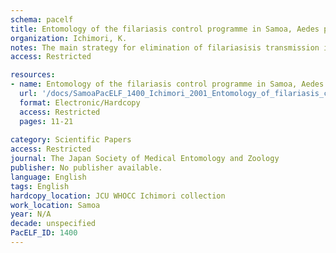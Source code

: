 ```yaml
---
schema: pacelf
title: Entomology of the filariasis control programme in Samoa, Aedes polynesiensis and Ae.samoanus
organization: Ichimori, K. 
notes: The main strategy for elimination of filariasisis transmission interruption through mass drug administration (MDA) however, it is important to argue that knowledge of vector species distribution and biting density is important for the impact of an intervention. In this paper, first the epidemiology of lymphatic filariasis in Samoa is examined, followed by a description of the bionomics and transmission potential of the vector mosquitoes, Aedes polynesiensisand Aedes samoanus. Then the role of entomology in a MDA based fi ariasis elirnination programme is examined.
access: Restricted

resources:
- name: Entomology of the filariasis control programme in Samoa, Aedes polynesiensis and Ae.samoanus
  url: '/docs/SamoaPacELF_1400_Ichimori_2001_Entomology_of_filariasis_control_program_in_Samoa_Aedes_polynesiensis_and_Ae_samoanus.txt'
  format: Electronic/Hardcopy
  access: Restricted
  pages: 11-21
 
category: Scientific Papers
access: Restricted
journal: The Japan Society of Medical Entomology and Zoology
publisher: No publisher available. 
language: English 
tags: English 
hardcopy_location: JCU WHOCC Ichimori collection
work_location: Samoa
year: N/A
decade: unspecified
PacELF_ID: 1400
---
```


